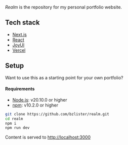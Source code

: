 _Realm_ is the repository for my personal portfolio website.

## Tech stack

- [Next.js](https://nextjs.org)
- [React](https://react.dev/)
- [JoyUI](https://mui.com/joy-ui/getting-started/)
- [Vercel](https://vercel.com/)

## Setup

Want to use this as a starting point for your own portfolio?

#### Requirements

- [Node.js](https://nodejs.org/en/download): v20.10.0 or higher
- [npm](https://www.npmjs.com/): v10.2.0 or higher

```bash
git clone https://github.com/bzlister/realm.git
cd realm
npm i
npm run dev
```

Content is served to [http://localhost:3000](http://localhost:3000)
